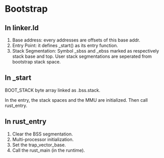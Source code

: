 # Bootstrap

## In linker.ld

1. Base address: every addresses are offsets of this base addr.
2. Entry Point: it defines _start() as its entry function.
3. Stack Segmentation: Symbol _sbss and _ebss marked as respectively stack base and top. User stack segmentations are seperated from bootstrap stack space.

## In _start

BOOT_STACK byte array linked as .bss.stack.

In the entry, the stack spaces and the MMU are initialized. Then call rust_entry.

## In rust_entry

1. Clear the BSS segmentation.
2. Multi-processor initialization.
3. Set the trap_vector_base.
4. Call the rust_main (in the runtime).

